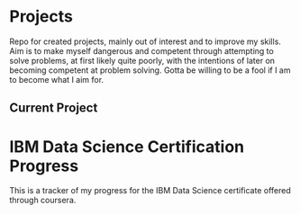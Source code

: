 # Projects
Repo for created projects, mainly out of interest and to improve my skills. Aim is to make myself dangerous and competent through attempting to solve problems, at first likely quite poorly, with the intentions of later on becoming competent at problem solving. Gotta be willing to be a fool if I am to become what I aim for.  

## Current Project
# IBM Data Science Certification Progress
This is a tracker of my progress for the IBM Data Science certificate offered through coursera. 
